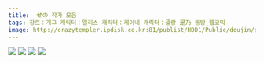 ```yaml
---
title:  ぜの 작가 모음
tags: 장르：개그 캐릭터：앨리스 캐릭터：케이네 캐릭터：플랑 是乃 동방_웹코믹
image: http://crazytempler.ipdisk.co.kr:81/publist/HDD1/Public/doujin/ghap/5748/001.jpg
---
```

<img src="http://crazytempler.ipdisk.co.kr:81/publist/HDD1/Public/doujin/ghap/5748/001.jpg">
<img src="http://crazytempler.ipdisk.co.kr:81/publist/HDD1/Public/doujin/ghap/5748/002.jpg">
<img src="http://crazytempler.ipdisk.co.kr:81/publist/HDD1/Public/doujin/ghap/5748/003.jpg">
<img src="http://crazytempler.ipdisk.co.kr:81/publist/HDD1/Public/doujin/ghap/5748/004.jpg">
